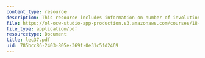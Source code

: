 ```yaml
---
content_type: resource
description: This resource includes information on number of involutions in Sn.
file: https://ol-ocw-studio-app-production.s3.amazonaws.com/courses/18-315-combinatorial-theory-introduction-to-graph-theory-extremal-and-enumerative-combinatorics-spring-2005/785bcc862403805e369f0e31c5fd2469_lec37.pdf
file_type: application/pdf
resourcetype: Document
title: lec37.pdf
uid: 785bcc86-2403-805e-369f-0e31c5fd2469
---
```

